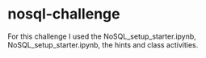 # nosql-challenge
For this challenge I used the NoSQL_setup_starter.ipynb, NoSQL_setup_starter.ipynb, the hints and class activities. 

